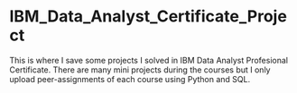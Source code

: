 # IBM_Data_Analyst_Certificate_Project
This is where I save some projects I solved in IBM Data Analyst Profesional Certificate. There are many mini projects during the courses but I only upload peer-assignments of each course using Python and SQL. 
